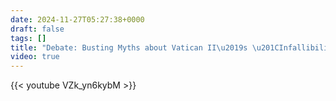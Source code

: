 ```yaml
---
date: 2024-11-27T05:27:38+0000
draft: false
tags: []
title: "Debate: Busting Myths about Vatican II\u2019s \u201CInfallibility\u201D"
video: true
---
```



{{< youtube VZk_yn6kybM >}}
